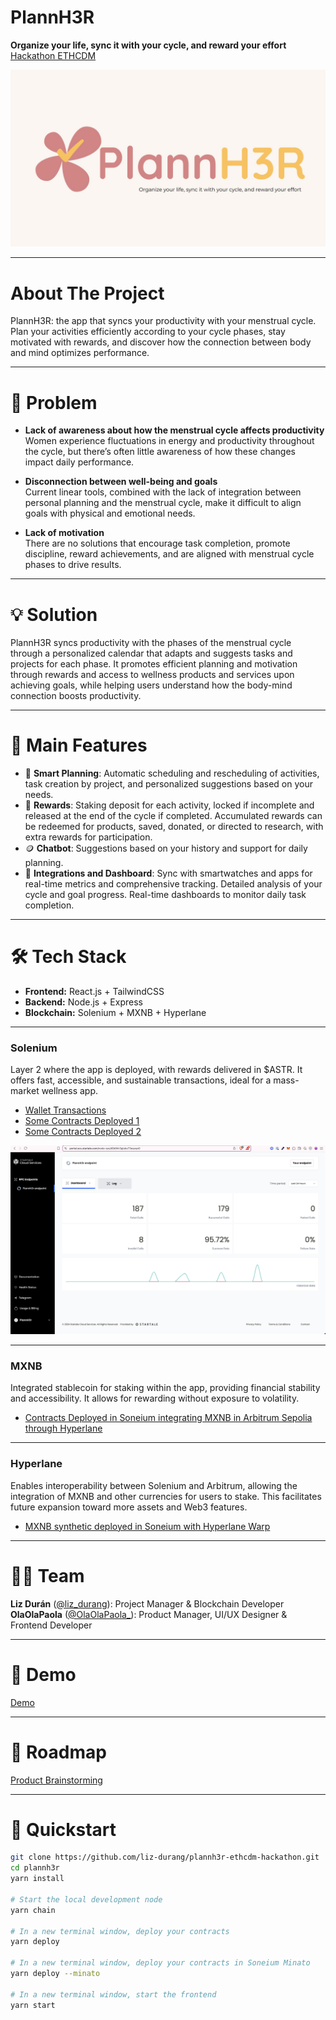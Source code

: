 # PlannH3R

**Organize your life, sync it with your cycle, and reward your effort**  
[Hackathon ETHCDM](https://taikai.network/en/ethcdm/hackathons/ethcdm-2/overview)

![PlannH3R Image](https://github.com/liz-durang/plannh3r-ethcdm-hackathon/blob/main/packages/nextjs/public/PlannH3r%20-%20banner-english.jpg)  

---

# About The Project

PlannH3R: the app that syncs your productivity with your menstrual cycle. Plan your activities efficiently according to your cycle phases, stay motivated with rewards, and discover how the connection between body and mind optimizes performance.

---

# 💢 Problem

- **Lack of awareness about how the menstrual cycle affects productivity**  
Women experience fluctuations in energy and productivity throughout the cycle, but there’s often little awareness of how these changes impact daily performance.

- **Disconnection between well-being and goals**  
Current linear tools, combined with the lack of integration between personal planning and the menstrual cycle, make it difficult to align goals with physical and emotional needs.

- **Lack of motivation**  
There are no solutions that encourage task completion, promote discipline, reward achievements, and are aligned with menstrual cycle phases to drive results.

---

# 💡 Solution

PlannH3R syncs productivity with the phases of the menstrual cycle through a personalized calendar that adapts and suggests tasks and projects for each phase. It promotes efficient planning and motivation through rewards and access to wellness products and services upon achieving goals, while helping users understand how the body-mind connection boosts productivity.

---

# 🚀 Main Features

- 📆 **Smart Planning**: Automatic scheduling and rescheduling of activities, task creation by project, and personalized suggestions based on your needs.
- 🎯 **Rewards**: Staking deposit for each activity, locked if incomplete and released at the end of the cycle if completed. Accumulated rewards can be redeemed for products, saved, donated, or directed to research, with extra rewards for participation.
- 🪙 **Chatbot**: Suggestions based on your history and support for daily planning.
- 📲 **Integrations and Dashboard**: Sync with smartwatches and apps for real-time metrics and comprehensive tracking. Detailed analysis of your cycle and goal progress. Real-time dashboards to monitor daily task completion.


---

# 🛠️ Tech Stack

- **Frontend:** React.js + TailwindCSS  
- **Backend:** Node.js + Express  
- **Blockchain:** Solenium + MXNB + Hyperlane

---

### Solenium

Layer 2 where the app is deployed, with rewards delivered in $ASTR. It offers fast, accessible, and sustainable transactions, ideal for a mass-market wellness app.

- [Wallet Transactions](https://soneium-minato.blockscout.com/address/0x5d4f7Fe457A8B23c2449a585EC980E35275fa469?tab=txs)  
- [Some Contracts Deployed 1](https://soneium-minato.blockscout.com/tx/0x97b5369bab8ad1fb3f2bd65e695093ac72b52a7ce92ccf725bc50674323b191b)  
- [Some Contracts Deployed 2](https://soneium-minato.blockscout.com/tx/0x6b7d6737aaa335b188af6642aa4ede7bf6f5942525dfc225a5b07cb4d1e769c2)  

![Use of SCS](https://github.com/liz-durang/plannh3r-ethcdm-hackathon/blob/main/packages/nextjs/public/RPC-solenium-dashboard.png) 

---

### MXNB

Integrated stablecoin for staking within the app, providing financial stability and accessibility. It allows for rewarding without exposure to volatility.

- [Contracts Deployed in Soneium integrating MXNB in Arbitrum Sepolia through Hyperlane](https://soneium-minato.blockscout.com/tx/0x97b5369bab8ad1fb3f2bd65e695093ac72b52a7ce92ccf725bc50674323b191b)

---

### Hyperlane

Enables interoperability between Solenium and Arbitrum, allowing the integration of MXNB and other currencies for users to stake. This facilitates future expansion toward more assets and Web3 features.

- [MXNB synthetic deployed in Soneium with Hyperlane Warp](https://soneium-minato.blockscout.com/tx/0x55d6cb4939a3117f1b37e713ad7544b87ba257d1b6fa971dee6e5613164a5a97)

---

# 👩‍💻 Team

**Liz Durán** ([@liz_durang](https://x.com/liz_durang)): Project Manager & Blockchain Developer  
**OlaOlaPaola** ([@OlaOlaPaola_](https://x.com/OlaOlaPaola_)): Product Manager, UI/UX Designer & Frontend Developer

---

# 🎥 Demo


[Demo]()

---

# 🧠 Roadmap

[Product Brainstorming](https://excalidraw.com/#room=cb5c7afbcfec9a71b3d1,K8rQ551ONr-fUOwsnV_ZJw)

---

# 📌 Quickstart

```bash
git clone https://github.com/liz-durang/plannh3r-ethcdm-hackathon.git
cd plannh3r
yarn install

# Start the local development node
yarn chain

# In a new terminal window, deploy your contracts
yarn deploy

# In a new terminal window, deploy your contracts in Soneium Minato
yarn deploy --minato

# In a new terminal window, start the frontend
yarn start
